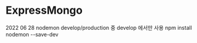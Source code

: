 # ExpressMongo
2022 06 28
nodemon develop/production 중 develop 에서만 사용 npm install nodemon --save-dev
